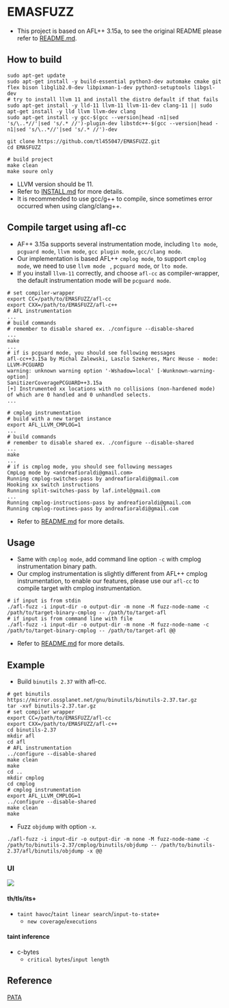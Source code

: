 # EMASFUZZ
- This project is based on AFL++ 3.15a, to see the original README please refer to [README.md](docs/orig_README.md).


## How to build
``` 
sudo apt-get update
sudo apt-get install -y build-essential python3-dev automake cmake git flex bison libglib2.0-dev libpixman-1-dev python3-setuptools libgsl-dev
# try to install llvm 11 and install the distro default if that fails
sudo apt-get install -y lld-11 llvm-11 llvm-11-dev clang-11 || sudo apt-get install -y lld llvm llvm-dev clang
sudo apt-get install -y gcc-$(gcc --version|head -n1|sed 's/\..*//'|sed 's/.* //')-plugin-dev libstdc++-$(gcc --version|head -n1|sed 's/\..*//'|sed 's/.* //')-dev

git clone https://github.com/tl455047/EMASFUZZ.git
cd EMASFUZZ

# build project
make clean
make soure only
```
- LLVM version should be 11.
- Refer to [INSTALL.md](docs/INSTALL.md) for more details.
- It is recommended to use gcc/g++ to compile, since sometimes error occurred when using clang/clang++.


## Compile target using afl-cc
- AF++ 3.15a supports several instrumentation mode, including ```lto mode```, ```pcguard mode```, ```llvm mode```, ```gcc plugin mode```, ```gcc/clang mode```.
- Our implementation is based AFL++ ```cmplog mode```, to support ```cmplog mode```, we need to use ```llvm mode ``` , ```pcguard mode```, or ```lto mode```.
- If you install ```llvm-11``` correctly, and choose ```afl-cc``` as compiler-wrapper, the default instrumentation mode will be ```pcguard mode```. 
```=c
# set compiler-wrapper
export CC=/path/to/EMASFUZZ/afl-cc
export CXX=/path/to/EMASFUZZ/afl-c++
# AFL instrumentation
...
# build commands
# remember to disable shared ex. ./configure --disable-shared
...
make
...
# if is pcguard mode, you should see following messages
afl-cc++3.15a by Michal Zalewski, Laszlo Szekeres, Marc Heuse - mode: LLVM-PCGUARD                                                                                    warning: unknown warning option '-Wshadow=local' [-Wunknown-warning-option]                                                                                           
SanitizerCoveragePCGUARD++3.15a
[+] Instrumented xx locations with no collisions (non-hardened mode) of which are 0 handled and 0 unhandled selects.
...

# cmplog instrumentation
# build with a new target instance
export AFL_LLVM_CMPLOG=1
...
# build commands
# remember to disable shared ex. ./configure --disable-shared
...
make
...
# if is cmplog mode, you should see following messages
CmpLog mode by <andreafioraldi@gmail.com>
Running cmplog-switches-pass by andreafioraldi@gmail.com
Hooking xx switch instructions
Running split-switches-pass by laf.intel@gmail.com
...
Running cmplog-instructions-pass by andreafioraldi@gmail.com
Running cmplog-routines-pass by andreafioraldi@gmail.com

```
- Refer to [README.md](docs/orig_README.md) for more details.
## Usage

- Same with ```cmplog mode```, add command line option ```-c``` with cmplog instrumentation binary path.
- Our cmplog instrumentation is slightly different from AFL++ cmplog instrumentation, to enable our features, please use our ```afl-cc``` to compile target with cmplog instrumentation.
```
# if input is from stdin
./afl-fuzz -i input-dir -o output-dir -m none -M fuzz-node-name -c /path/to/target-binary-cmplog -- /path/to/target-afl 
# if input is from command line with file
./afl-fuzz -i input-dir -o output-dir -m none -M fuzz-node-name -c /path/to/target-binary-cmplog -- /path/to/target-afl @@
```
- Refer to [README.md](docs/orig_README.md) for more details.
## Example
- Build ```binutils 2.37``` with afl-cc.
```
# get binutils
https://mirror.ossplanet.net/gnu/binutils/binutils-2.37.tar.gz
tar -xvf binutils-2.37.tar.gz
# set compiler wrapper
export CC=/path/to/EMASFUZZ/afl-cc
export CXX=/path/to/EMASFUZZ/afl-c++
cd binutils-2.37
mkdir afl
cd afl
# AFL instrumentation
../configure --disable-shared
make clean
make
cd ..
mkdir cmplog
cd cmplog
# cmplog instrumentation
export AFL_LLVM_CMPLOG=1
../configure --disable-shared
make clean
make
```
- Fuzz ```objdump``` with option ```-x```.
```
./afl-fuzz -i input-dir -o output-dir -m none -M fuzz-node-name -c /path/to/binutils-2.37/cmplog/binutils/objdump -- /path/to/binutils-2.37/afl/binutils/objdump -x @@
```
### UI
![](https://i.imgur.com/lLWFo9f.png)
#### th/tls/its+
- ```taint havoc```/```taint linear search```/```input-to-state+```
    - ```new coverage```/```executions``` 
#### taint inference
- c-bytes
    - ```critical bytes```/```input length```
## Reference
[PATA](https://www.computer.org/csdl/proceedings-article/sp/2022/131600a154/1wKCe9rJFfi)
